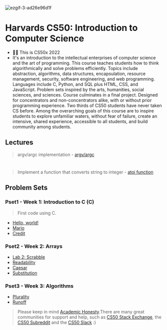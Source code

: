 
![ezgif-3-ad26e96d1f](https://user-images.githubusercontent.com/104838272/181598702-f1ec9cca-c1e1-4259-97f0-fc42dcdd2c0d.png)
    <h1>Harvards CS50: Introduction to Computer Science</h1>
</div>




- 👨‍💻 This is CS50x 2022 
- It's an introduction to the intellectual enterprises of computer science and the art of programming. This course teaches students how to think algorithmically and solve problems efficiently. Topics include abstraction, algorithms, data structures, encapsulation, resource management, security, software engineering, and web programming. Languages include C, Python, and SQL plus HTML, CSS, and JavaScript. Problem sets inspired by the arts, humanities, social sciences, and sciences. Course culminates in a final project. Designed for concentrators and non-concentrators alike, with or without prior programming experience. Two thirds of CS50 students have never taken CS before. Among the overarching goals of this course are to inspire students to explore unfamiliar waters, without fear of failure, create an intensive, shared experience, accessible to all students, and build community among students.
## Lectures
> argv/argc implementation 
    - [argv/argc](Lectures)
#
> Implement a function that converts string to integer
    - [atoi function](Lectures)
## Problem Sets

### Pset1 - Week 1: Introduction to C (C)
> First code using C.
- [Hello, world!](Pset01/Hello)
- [Mario](Pset01/mario)
- [Credit](Pset01/credit)

### Pset2 - Week 2: Arrays
- [Lab 2: Scrabble](Pset2/Lab2)
- [Readability](Pset2/readability.c)
- [Caesar](Pset2/caesar.c)
- [Substitution](Pset2/substitution.c)

### Pset3 - Week 3: Algorithms
- [Plurality](Pset03/plurality.c)
- [Runoff](Pset03/runoff.c)

> Please keep in mind [Academic Honesty](https://cs50.harvard.edu/x/2020/syllabus/#academic-honesty).There are many great communities for support and help, such as [CS50 Stack Exchange](https://cs50.stackexchange.com/), the [CS50 Subreddit](https://www.reddit.com/r/cs50/) and the [CS50 Slack](http://cs50.edx.org/slack) :)
